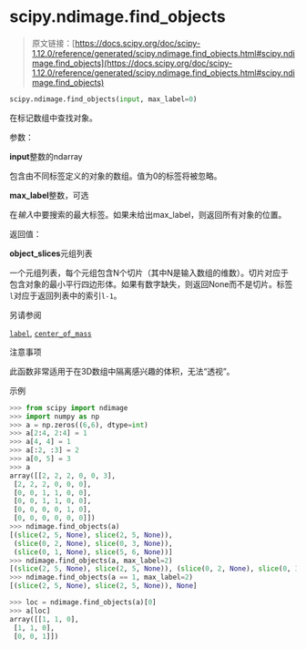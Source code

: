 # scipy.ndimage.find_objects

> 原文链接：[https://docs.scipy.org/doc/scipy-1.12.0/reference/generated/scipy.ndimage.find_objects.html#scipy.ndimage.find_objects](https://docs.scipy.org/doc/scipy-1.12.0/reference/generated/scipy.ndimage.find_objects.html#scipy.ndimage.find_objects)

```py
scipy.ndimage.find_objects(input, max_label=0)
```

在标记数组中查找对象。

参数：

**input**整数的ndarray

包含由不同标签定义的对象的数组。值为0的标签将被忽略。

**max_label**整数，可选

在*输入*中要搜索的最大标签。如果未给出max_label，则返回所有对象的位置。

返回值：

**object_slices**元组列表

一个元组列表，每个元组包含N个切片（其中N是输入数组的维数）。切片对应于包含对象的最小平行四边形体。如果有数字缺失，则返回None而不是切片。标签`l`对应于返回列表中的索引`l-1`。

另请参阅

[`label`](https://docs.scipy.org/doc/scipy-1.12.0/reference/generated/scipy.ndimage.label.html#scipy.ndimage.label "scipy.ndimage.label"), [`center_of_mass`](https://docs.scipy.org/doc/scipy-1.12.0/reference/generated/scipy.ndimage.center_of_mass.html#scipy.ndimage.center_of_mass "scipy.ndimage.center_of_mass")

注意事项

此函数非常适用于在3D数组中隔离感兴趣的体积，无法“透视”。

示例

```py
>>> from scipy import ndimage
>>> import numpy as np
>>> a = np.zeros((6,6), dtype=int)
>>> a[2:4, 2:4] = 1
>>> a[4, 4] = 1
>>> a[:2, :3] = 2
>>> a[0, 5] = 3
>>> a
array([[2, 2, 2, 0, 0, 3],
 [2, 2, 2, 0, 0, 0],
 [0, 0, 1, 1, 0, 0],
 [0, 0, 1, 1, 0, 0],
 [0, 0, 0, 0, 1, 0],
 [0, 0, 0, 0, 0, 0]])
>>> ndimage.find_objects(a)
[(slice(2, 5, None), slice(2, 5, None)),
 (slice(0, 2, None), slice(0, 3, None)),
 (slice(0, 1, None), slice(5, 6, None))]
>>> ndimage.find_objects(a, max_label=2)
[(slice(2, 5, None), slice(2, 5, None)), (slice(0, 2, None), slice(0, 3, None))]
>>> ndimage.find_objects(a == 1, max_label=2)
[(slice(2, 5, None), slice(2, 5, None)), None] 
```

```py
>>> loc = ndimage.find_objects(a)[0]
>>> a[loc]
array([[1, 1, 0],
 [1, 1, 0],
 [0, 0, 1]]) 
```
